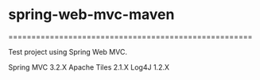 # spring-web-mvc-maven
=====================================================

Test project using Spring Web MVC.

Spring MVC    3.2.X
Apache Tiles  2.1.X
Log4J         1.2.X


